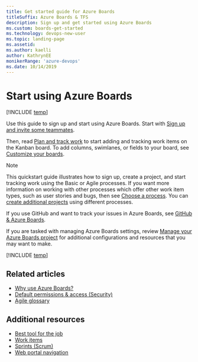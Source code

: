 ```yaml
---
title: Get started guide for Azure Boards 
titleSuffix: Azure Boards & TFS
description: Sign up and get started using Azure Boards 
ms.custom: boards-get-started 
ms.technology: devops-new-user
ms.topic: landing-page
ms.assetid:  
ms.author: kaelli
author: KathrynEE
monikerRange: 'azure-devops'
ms.date: 10/14/2019
---
```


# Start using Azure Boards

[!INCLUDE [temp](../includes/version-vsts-tfs-all-versions.md)]

Use this guide to sign up and start using Azure Boards. Start with [Sign up and invite some teammates](sign-up-invite-teammates.md).

Then, read [Plan and track work](plan-track-work.md) to start adding and tracking work items on the Kanban board. To add columns, swimlanes, or fields to your board, see [Customize your boards](customize-boards.md).

> [!NOTE]
> This quickstart guide illustrates how to sign up, create a project, and start tracking work using the Basic or Agile processes. If you want more information on working with other processes which offer other work item types, such as user stories and bugs, then see [Choose a process](../work-items/guidance/choose-process.md). You can [create additional projects](../../organizations/projects/create-project.md) using different processes.
>
> If you use GitHub and want to track your issues in Azure Boards, see [GitHub & Azure Boards](../github/index.md).

If you are tasked with managing Azure Boards settings, review [Manage your Azure Boards project](manage-boards.md) for additional configurations and resources that you may want to make.

[!INCLUDE [temp](../../includes/version-selector-minimize.md)]

## Related articles

* [Why use Azure Boards?](why-use-azure-boards.md)
* [Default permissions & access (Security)](permissions-access-boards.md)
* [Agile glossary](../work-items/agile-glossary.md)

## Additional resources

* [Best tool for the job](../work-items/best-tool-add-update-link-work-items.md)
* [Work items](../work-items/about-work-items.md)
* [Sprints (Scrum)](../sprints/scrum-overview.md)
* [Web portal navigation](../../project/navigation/index.md)
